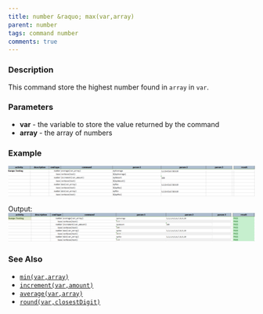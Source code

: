```yaml
---
title: number &raquo; max(var,array)
parent: number
tags: command number
comments: true
---
```



### Description
This command store the highest number found in `array` in `var`.


### Parameters
- **var** \- the variable to store the value returned by the command
- **array** \- the array of numbers


### Example
![script](image/max_01.png)

Output:<br/>
![output](image/max_02.png)


### See Also
- [`min(var,array)`](min(var,array))
- [`increment(var,amount)`](increment(var,amount))
- [`average(var,array)`](average(var,array))
- [`round(var,closestDigit)`](round(var,closestDigit))
